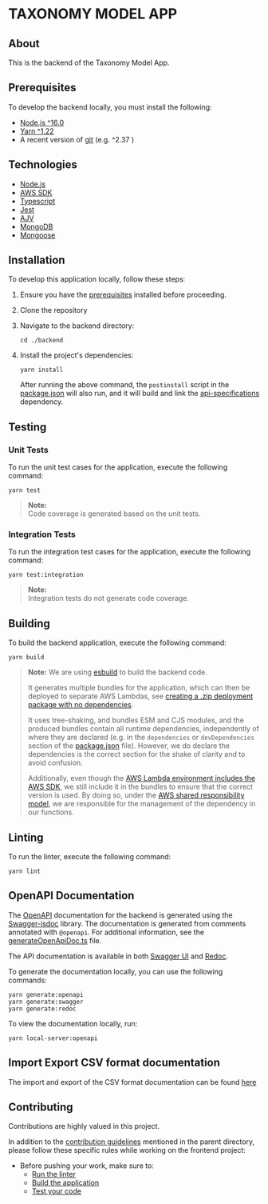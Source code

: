 # TAXONOMY MODEL APP

## About

This is the backend of the Taxonomy Model App.

## Prerequisites

To develop the backend locally, you must install the following:

* [Node.js ^16.0](https://nodejs.org/dist/latest-v16.x/)
* [Yarn ^1.22](https://classic.yarnpkg.com/en/) 
* A recent version of [git](https://git-scm.com/) (e.g. ^2.37 )

## Technologies

- [Node.js](https://nodejs.org)
- [AWS SDK](https://aws.amazon.com/sdk-for-javascript/)
- [Typescript](https://www.typescriptlang.org/)
- [Jest](https://jestjs.io/)
- [AJV](https://ajv.js.org/)
- [MongoDB](https://www.mongodb.com/)
- [Mongoose](https://mongoosejs.com/)

## Installation

To develop this application locally, follow these steps:

1. Ensure you have the [prerequisites](#prerequisites) installed before proceeding.

2. Clone the repository

3. Navigate to the backend directory:

    ```
    cd ./backend
    ```

4. Install the project's dependencies:

    ```
    yarn install
    ```

   After running the above command, the `postinstall` script in the [package.json](package.json) will also run, and it will build and link the [api-specifications](/api-specifications/readme.md) dependency.

## Testing
### Unit Tests
To run the unit test cases for the application, execute the following command:

```
yarn test
```

> **Note:**    
> Code coverage is generated based on the unit tests.

### Integration Tests
To run the integration test cases for the application, execute the following command:

```
yarn test:integration
```

> **Note:**    
> Integration tests do not generate code coverage.

## Building

To build the backend application, execute the following command:

```
yarn build
```

> **Note:**
> We are using [esbuild](https://esbuild.github.io/) to build the backend code. 
>
>It generates multiple bundles for the application, which can then be deployed to separate AWS Lambdas, see [creating a .zip deployment package with no dependencies](https://docs.aws.amazon.com/lambda/latest/dg/nodejs-package.html#nodejs-package-create-no-dependencies).
> 
> It uses tree-shaking, and bundles ESM and CJS modules, and the produced bundles contain all runtime dependencies, independently of where they are declared (e.g. in the `dependencies` or `devDependencies` section of the [package.json](package.json) file). However, we do declare the dependencies is the correct section for the shake of clarity and to avoid confusion.
>
> Additionally, even though the [AWS Lambda environment includes the AWS SDK](https://docs.aws.amazon.com/lambda/latest/dg/lambda-nodejs.html), we still include it in the bundles to ensure that the correct version is used.
> By doing so, under the [AWS shared responsibility model](https://docs.aws.amazon.com/whitepapers/latest/aws-risk-and-compliance/shared-responsibility-model.html), we are responsible for the management of the  dependency in our functions.
> 
## Linting

To run the linter, execute the following command:

```
yarn lint
```

## OpenAPI Documentation

The [OpenAPI](https://spec.openapis.org/oas/v3.1.0) documentation for the backend is generated using the [Swagger-jsdoc](https://www.npmjs.com/package/swagger-jsdoc) library. The documentation is generated from comments annotated with `@openapi`. For additional information, see the [generateOpenApiDoc.ts](openapi/generateOpenApiDoc.ts) file.

The API documentation is available in both [Swagger UI](https://swagger.io/tools/swagger-ui/) and [Redoc](https://redocly.com/redoc/).

To generate the documentation locally, you can use the following commands:
```
yarn generate:openapi
yarn generate:swagger
yarn generate:redoc
```

To view the documentation locally, run:

```
yarn local-server:openapi
```
## Import  Export CSV format documentation

The import and export of the CSV format documentation can be found [here](/Import_Export_CSV_format.md)

## Contributing

Contributions are highly valued in this project. 

In addition to the [contribution guidelines](/README.md#contribution-guidelines) mentioned in the parent directory, please follow these specific rules while working on the frontend project:

- Before pushing your work, make sure to:
  - [Run the linter](#linting)
  - [Build the application](#building)
  - [Test your code](#testing)